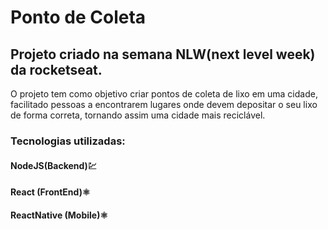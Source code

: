 # Ponto de Coleta
## Projeto criado na semana NLW(next level week) da rocketseat.
O projeto tem como objetivo criar pontos de coleta de lixo em uma cidade, facilitado pessoas a encontrarem lugares onde devem depositar o seu lixo de forma correta, tornando assim uma cidade mais reciclável.

### Tecnologias utilizadas:
#### NodeJS(Backend)💹
#### React (FrontEnd)⚛️
#### ReactNative (Mobile)⚛️
